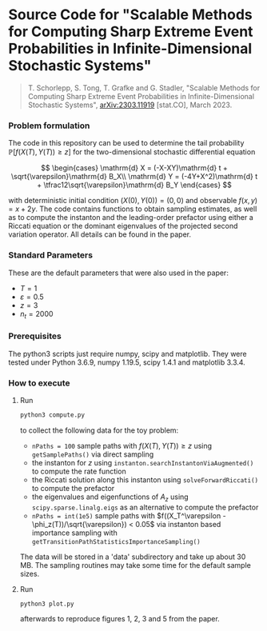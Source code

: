 # Source Code for "Scalable Methods for Computing Sharp Extreme Event Probabilities in Infinite-Dimensional Stochastic Systems"

> T. Schorlepp, S. Tong, T. Grafke and G. Stadler, "Scalable Methods for Computing Sharp Extreme Event Probabilities in Infinite-Dimensional Stochastic Systems", [arXiv:2303.11919](https://arxiv.org/abs/2303.11919) [stat.CO], March 2023.

### Problem formulation

The code in this repository can be used to determine the tail probability
$\mathbb{P} \left[ f(X(T), Y(T)) \geq z \right]$
for the two-dimensional stochastic differential equation

$$
\begin{cases}
    \mathrm{d} X = (-X-XY)\mathrm{d} t + \sqrt{\varepsilon}\mathrm{d} B_X\\
    \mathrm{d} Y = (-4Y+X^2)\mathrm{d} t + \tfrac12\sqrt{\varepsilon}\mathrm{d} B_Y
  \end{cases}
$$

with deterministic initial condition $(X(0),Y(0)) = (0,0)$ and observable
$f(x, y) = x + 2 y$. The code contains functions to obtain sampling estimates,
as well as to compute the instanton and the leading-order prefactor using
either a Riccati equation or the dominant eigenvalues of the projected
second variation operator. All details can be found in the paper.

### Standard Parameters

These are the default parameters that were also used in the paper:
* $T = 1$
* $\varepsilon = 0.5$
* $z = 3$
* $n_t = 2000$

### Prerequisites

The python3 scripts just require numpy, scipy and matplotlib.
They were tested under Python 3.6.9, numpy 1.19.5, scipy 1.4.1 and matplotlib 3.3.4.

### How to execute

1. Run
   ```sh
   python3 compute.py
   ```
   to collect the following data for the toy problem:
   * `nPaths = 100` sample paths with $f(X(T), Y(T)) \geq z$ using `getSamplePaths()` via direct sampling
   * the instanton for $z$ using `instanton.searchInstantonViaAugmented()` to compute the rate function
   * the Riccati solution along this instanton using `solveForwardRiccati()` to compute the prefactor
   * the eigenvalues and eigenfunctions of $A_z$ using `scipy.sparse.linalg.eigs` as an alternative to compute the prefactor
   * `nPaths = int(1e5)` sample paths with $f((X_T^\varepsilon - \phi_z(T))/\sqrt{\varepsilon}) < 0.05$ via instanton based importance sampling with `getTransitionPathStatisticsImportanceSampling()`
   
   The data will be stored in a 'data' subdirectory and take up about 30 MB.
   The sampling routines may take some time for the default sample sizes.
   
2. Run
   ```sh
   python3 plot.py
   ```
   afterwards to reproduce figures 1, 2, 3 and 5 from the paper.
